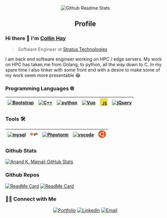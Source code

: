 <p align="center">
 <img width="100px" src="https://res.cloudinary.com/anuraghazra/image/upload/v1594908242/logo_ccswme.svg" align="center" alt="Github Readme Stats" />
 <h2 align="center">Profile</h2>
</p>

### Hi there 👋 I'm [Collin Hay](https://charlemagne44.github.io/)
> Software Engineer at [Stratus Technologies](https://www.stratus.com/)

<div>
 <p>
I am back end software engineer working on HPC / edge servers. My work on HPC has taken me from Golang, to python, all the way down to C. In my spare time I also tinker with some front end with a desire to make some of my work seem more presentable 😂
</p>
</div>

### Programming Languages 🌐

[<img src="https://cdn.jsdelivr.net/gh/devicons/devicon/icons/c/c-original.svg" alt="Bootstrap" width="24">](https://devdocs.io/c/) | [<img src="https://cdn.jsdelivr.net/gh/devicons/devicon/icons/cplusplus/cplusplus-line.svg" alt="C++" width="24">](https://cplusplus.com/) | [<img src="https://cdn.jsdelivr.net/gh/devicons/devicon/icons/python/python-original.svg" alt="python" width="38">](https://www.python.org/)  | [<img src="https://cdn.jsdelivr.net/gh/devicons/devicon/icons/go/go-original-wordmark.svg" alt="Vue" width="24">](https://go.dev/)  |  [<img src="https://raw.githubusercontent.com/github/explore/80688e429a7d4ef2fca1e82350fe8e3517d3494d/topics/javascript/javascript.png" alt="jQuery" width="24">](https://jquery.com/) | [<img src="https://cdn.jsdelivr.net/gh/devicons/devicon/icons/react/react-original.svg" alt="jQuery" width="24">](https://react.dev/)
|---|---|---|---|---|---|
 
### Tools 🛠️

| [<img src="https://cdn.jsdelivr.net/gh/devicons/devicon/icons/cmake/cmake-original.svg" alt="mysql" width="24">](https://cmake.org/) |  [<img src="https://raw.githubusercontent.com/github/explore/80688e429a7d4ef2fca1e82350fe8e3517d3494d/topics/git/git.png" alt="Git" width="24">](https://git-scm.com/) |  [<img src="https://cdn.jsdelivr.net/gh/devicons/devicon/icons/linux/linux-original.svg" alt="Phpstorm" width="24">](https://www.linux.org/) | [<img src="https://upload.wikimedia.org/wikipedia/commons/thumb/2/2d/Visual_Studio_Code_1.18_icon.svg/1200px-Visual_Studio_Code_1.18_icon.svg.png" alt="vscode" width="24">](https://code.visualstudio.com/) | [<img src="https://raw.githubusercontent.com/github/explore/80688e429a7d4ef2fca1e82350fe8e3517d3494d/topics/ubuntu/ubuntu.png" alt="Ubuntu" width="24">](https://ubuntu.com/)
|---|---|---|---|---|

### Github Stats

[![Anand K. Mainali GitHub Stats](https://github-readme-stats.vercel.app/api?username=Charlemagne44&show_icons=true&count_private=true)](https://github.com/Charlemagne44)

### Github Repos

[![ReadMe Card](https://github-readme-stats.vercel.app/api/pin/?username=Charlemagne44&repo=cTree&show_owner=true)](https://github.com/Charlemagne44/cTree)
[![ReadMe Card](https://github-readme-stats.vercel.app/api/pin/?username=Charlemagne44&repo=golang_torus&show_owner=true)](https://github.com/Charlemagne44/golang_torus)

<h3> 🤝🏻 Connect with Me </h3>

<p align="center">
<a href="https://charlemagne44.github.io/" target="_blank"><img alt="Portfolio" src="https://img.shields.io/badge/Website-https://charlemagne44.github.io/-blue?style=flat&logo=react"></a>
<a href="https://www.linkedin.com/in/collin-hay-a3914a1a0/" target="_blank"><img alt="LinkedIn" src="https://img.shields.io/badge/LinkedIn-@collinhay-blue?style=flat&logo=linkedin"></a>
<a href="mailto:collinhay44@gmail.com"><img alt="Email" src="https://img.shields.io/badge/Email-collinhay44@gmail.com-blue?style=flat&logo=gmail"></a>
</p>
